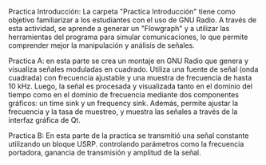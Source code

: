 Practica Introducción:
La carpeta "Practica Introducción" tiene como objetivo familiarizar a los estudiantes con el uso de GNU Radio. A través de esta actividad, se aprende a generar un "Flowgraph" y a utilizar las herramientas del programa para simular comunicaciones, lo que permite comprender mejor la manipulación y análisis de señales.

Practica A:
en esta parte se crea un montaje en GNU Radio que genera y visualiza señales moduladas en cuadrado. Utiliza una fuente de señal (onda cuadrada) con frecuencia ajustable y una muestra de frecuencia de hasta 10 kHz. Luego, la señal es procesada y visualizada tanto en el dominio del tiempo como en el dominio de frecuencia mediante dos componentes gráficos: un time sink y un frequency sink. Además, permite ajustar la frecuencia y la tasa de muestreo, y muestra las señales a través de la interfaz gráfica de Qt.

Practica B:
En esta parte de la practica se transmitió una señal constante utilizando un bloque USRP. controlando parámetros como la frecuencia portadora, ganancia de transmisión y amplitud de la señal.

